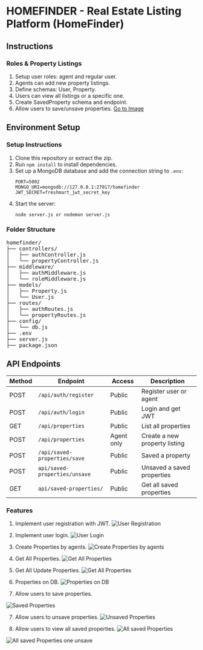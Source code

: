 # HOMEFINDER - Real Estate Listing Platform (HomeFinder) 
## Instructions
### Roles & Property Listings
1. Setup user roles: agent and regular user.
2. Agents can add new property listings.
3. Define schemas: User, Property.
   <!-- Browsing & Saving Properties -->
4. Users can view all listings or a specific one.
5. Create SavedProperty schema and endpoint.
6. Allow users to save/unsave properties. [Go to Image](#saved-unsaved)


## Environment Setup
### Setup Instructions
1. Clone this repository or extract the zip.
2. Run `npm install` to install dependencies.
3. Set up a MongoDB database and add the connection string to `.env`:
   ```
   PORT=5002
   MONGO_URI=mongodb://127.0.0.1:27017/homefinder
   JWT_SECRET=freshmart_jwt_secret_key
   ```
4. Start the server:
   ```
   node server.js or nodemon server.js
   ```

### Folder Structure
<pre>
homefinder/
├── controllers/
│   ├── authController.js
│   └── propertyController.js
├── middleware/
│   ├── authMiddleware.js
│   └── roleMiddleware.js
├── models/
│   ├── Property.js
│   └── User.js
├── routes/
│   ├── authRoutes.js
│   └── propertyRoutes.js
├── config/
│   └── db.js
├── .env
├── server.js
├── package.json
</pre>


## API Endpoints

| Method | Endpoint                      | Access     | Description                   |
| ------ | --------------------          | ---------- | ----------------------------- |
| POST   | `/api/auth/register`          | Public     | Register user or agent        |
| POST   | `/api/auth/login`             | Public     | Login and get JWT             |
| GET    | `/api/properties`             | Public     | List all properties           |
| POST   | `/api/properties`             | Agent only | Create a new property listing |
| POST   | `/api/saved-properties/save`  | Public     | Saved a property              |
| POST   | `api/saved-properties/unsave` | Public     | Unsaved a saved properties    |
| GET    | `api/saved-properties/`       | Public     | Get all saved properties      |



### Features
1. Implement user registration with JWT.
![User Registration](screenshots/register.png)

2. Implement user login.
![User Login](screenshots/login.png)

2. Create Properties by agents.
![Create Properties by agents](screenshots/create-property.png)

3. Get All Properties.
![Get All Properties](screenshots/get-all-property.png)

4. Get All Update Properties.
![Get All Properties](screenshots/get-all-property2.png)

5. Properties on DB.
![Properties on DB](screenshots/propertiesDB.png)

6. <p id="#saved-unsaved">Allow users to save properties.</p>
![Saved Properties](screenshots/saved-property.png)

7. Allow users to unsave properties.
![Unsaved Properties](screenshots/unsaved-property.png)

8. Allow users to view all saved properties.
![All saved Properties](screenshots/all-saved-properties.png)

![All saved Properties one unsave](screenshots/all-saved-properties-after.png)
